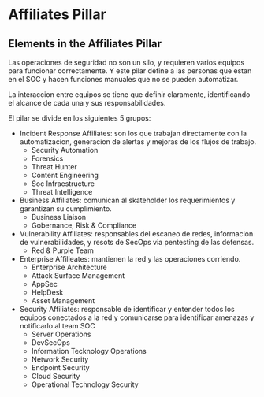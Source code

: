 # Affiliates Pillar

## Elements in the Affiliates Pillar

Las operaciones de seguridad no son un silo, y requieren varios equipos para funcionar correctamente. Y este pilar define a las personas que estan en el SOC y hacen funciones manuales que no se pueden automatizar. 

La interaccion entre equipos se tiene que definir claramente, identificando el alcance de cada una y sus responsabilidades. 

El pilar se divide en los siguientes 5 grupos: 

* Incident Response Affiliates: son los que trabajan directamente con la automatizacion, generacion de alertas y mejoras de los flujos de trabajo.
    * Security Automation
    * Forensics
    * Threat Hunter
    * Content Engineering
    * Soc Infraestructure
    * Threat Intelligence
* Business Affiliates: comunican al skateholder los requerimientos y garantizan su cumplimiento.
    * Business Liaison
    * Gobernance, Risk & Compliance
* Vulnerability Affiliates: responsables del escaneo de redes, informacion de vulnerabilidades, y resots de SecOps via pentesting de las defensas.
    * Red & Purple Team
* Enterprise Affilieates: mantienen la red y las operaciones corriendo.
    * Enterprise Architecture
    * Attack Surface Management
    * AppSec
    * HelpDesk
    * Asset Management
* Security Affiliates: responsable de identificar y entender todos los equipos conectados a la red y comunicarse para identificar amenazas y notificarlo al team SOC
    * Server Operations
    * DevSecOps
    * Information Tecknology Operations
    * Network Security
    * Endpoint Security
    * Cloud Security
    * Operational Technology Security



